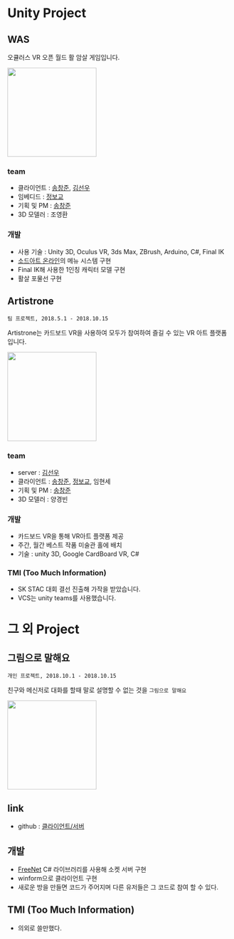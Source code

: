 # Unity Project

## WAS

 오큘러스 VR 오픈 월드 활 암살 게임입니다.

<img src="https://user-images.githubusercontent.com/29393353/70695895-f7f08b00-1d05-11ea-83eb-fac33921d7d8.png" height="200">

### team

 * 클라이언트 : [송창준](https://github.com/MHchangjun), [김선우](https://github.com/Hot-key)
 * 임베디드 : [정보교](https://github.com/wjdqhry)
 * 기획 및 PM : [송창준]((https://github.com/MHchangjun))
 * 3D 모델러 : 조영환

 ### 개발

 * 사용 기술 : Unity 3D, Oculus VR, 3ds Max, ZBrush, Arduino, C#, Final IK
 * [소드아트 온라인](https://ko.wikipedia.org/wiki/%EC%86%8C%EB%93%9C_%EC%95%84%ED%8A%B8_%EC%98%A8%EB%9D%BC%EC%9D%B8)의 메뉴 시스템 구현
* Final IK해 사용한 1인칭 캐릭터 모델 구현
* 활살 포물선 구현

## Artistrone

`팀 프로젝트, 2018.5.1 - 2018.10.15`

 Artistrone는 카드보드 VR을 사용하여 모두가 참여하여 즐길 수 있는 VR 아트 플랫폼입니다.

<img src="https://user-images.githubusercontent.com/29393353/70694647-7b5cad00-1d03-11ea-9bb8-65f98f8ede5c.png" height="200">

### team

 * server : [김선우](https://github.com/Hot-key)
 * 클라이언트 : [송창준](https://github.com/MHchangjun), [정보교](https://github.com/wjdqhry), 임현세
 * 기획 및 PM : [송창준](https://github.com/MHchangjun)
 * 3D 모델러 : 양경빈

### 개발

* 카드보드 VR을 통해 VR아트 플랫폼 제공
* 주간, 월간 베스트 작품 미술관 홀에 배치
* 기술 : unity 3D, Google CardBoard VR, C#

### TMI (Too Much Information)

* SK STAC 대회 결선 진출해 가작을 받았습니다.
* VCS는 unity teams를 사용했습니다.

# 그 외 Project

## 그림으로 말해요

`개인 프로젝트, 2018.10.1 - 2018.10.15`

 친구와 메신저로 대화를 할때 말로 설명할 수 없는 것을 `그림으로 말해요`

<img src="https://user-images.githubusercontent.com/29393353/70704414-48231980-1d15-11ea-8825-75e67879bfc1.png" height="200">

## link

* github : [클라이언트/서버](https://github.com/MHchangjun/Say-It-in-pictures)

## 개발

* [FreeNet](https://github.com/sunduk/FreeNet) C# 라이브러리를 사용해 소켓 서버 구현
* winform으로 클라이언트 구현
* 새로운 방을 만들면 코드가 주어지며 다른 유저들은 그 코드로 참여 할 수 있다.

## TMI (Too Much Information)

* 의외로 쓸만했다.
